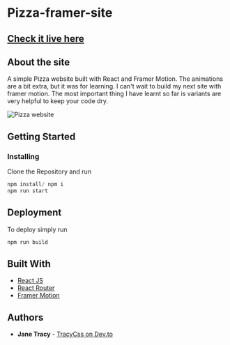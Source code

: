 # Pizza-framer-site

## [Check it live here](https://muchirijane.github.io/)

## About the site

A simple Pizza website built with React and Framer Motion. The animations are a bit extra, but it was for learning. I can't wait to build my next site with framer motion. The most important thing I have learnt so far is variants are very helpful to keep your code dry.

![Pizza website](https://media.giphy.com/media/gqwLhY8ynfpCQP4d56/giphy.gif)

## Getting Started

### Installing

Clone the Repository and run

```js
npm install/ npm i
npm run start
```

## Deployment

To deploy simply run

```js
npm run build
```

## Built With

- [React JS](https://reactjs.org/)
- [React Router](https://github.com/ReactTraining/react-router)
- [Framer Motion](https://www.framer.com/api/motion/)

## Authors

- **Jane Tracy** - [TracyCss on Dev.to](https://dev.to/tracycss)
